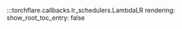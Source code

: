 :::torchflare.callbacks.lr_schedulers.LambdaLR
    rendering:
             show_root_toc_entry: false
